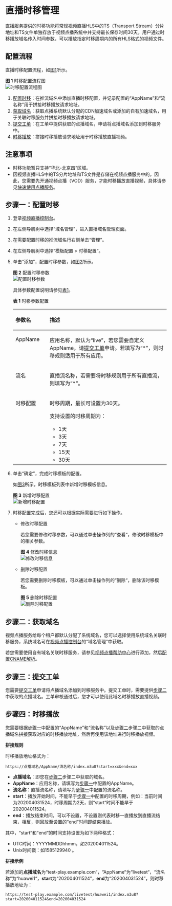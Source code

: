 # 直播时移管理<a name="live_01_0039"></a>

直播服务提供的时移功能将常规视频直播HLS中的TS（Transport Stream）分片地址和TS文件单独存放于视频点播系统中并支持最长保存时间30天。用户通过时移播放域名传入时间参数，可以播放指定时移周期内的所有HLS格式的视频文件。

## 配置流程<a name="section3291212567"></a>

直播时移配置流程，如[图1](#fig178721570918)所示。

**图 1**  时移配置流程图<a name="fig178721570918"></a>  
![](figures/时移配置流程图.png "时移配置流程图")

1.  [配置时移](#section188804576167)：在推流域名中添加直播时移配置，并记录配置的“AppName”和“流名称”用于拼接时移播放请求地址。
2.  [获取域名](#section154269553128)：获取点播系统默认分配的CDN加速域名或添加的自有加速域名，用于关联时移服务并拼接时移播放请求地址。
3.  [提交工单](#section28951880154)：在工单中提供获取的点播域名，申请将点播域名添加到时移服务中。
4.  [时移播放](#section1685193919249)：拼接时移播放请求地址用于时移播放直播视频。

## 注意事项<a name="section2942143181911"></a>

-   时移功能暂只支持“华北-北京四”区域。
-   因视频直播HLS中的TS分片地址和TS文件是存储在视频点播服务中的，因此，您需要先开通视频点播（VOD）服务，才能时移播放直播视频，具体请参见[快速使用点播服务](https://support.huaweicloud.com/qs-vod/vod020001.html)。

## 步骤一：配置时移<a name="section188804576167"></a>

1.  登录[视频直播控制台](https://console.huaweicloud.com/live)。
2.  在左侧导航树中选择“域名管理”，进入直播域名管理页面。
3.  在需要配置时移的推流域名行右侧单击“管理”。
4.  在左侧导航树中选择“模板配置 \> 时移配置“。
5.  单击“添加”，配置时移参数，如[图2](#fig8711082454)所示。

    **图 2**  配置时移参数<a name="fig8711082454"></a>  
    ![](figures/配置时移参数.png "配置时移参数")

    具体参数配置说明请参见[表1](#table157581237433)。

    **表 1**  时移参数配置

    <a name="table157581237433"></a>
    <table><thead align="left"><tr id="row13757833437"><th class="cellrowborder" valign="top" width="22.220000000000002%" id="mcps1.2.3.1.1"><p id="p187577374312"><a name="p187577374312"></a><a name="p187577374312"></a>参数名</p>
    </th>
    <th class="cellrowborder" valign="top" width="77.78%" id="mcps1.2.3.1.2"><p id="p1675714354312"><a name="p1675714354312"></a><a name="p1675714354312"></a>描述</p>
    </th>
    </tr>
    </thead>
    <tbody><tr id="row13757193184319"><td class="cellrowborder" valign="top" width="22.220000000000002%" headers="mcps1.2.3.1.1 "><p id="p17571534438"><a name="p17571534438"></a><a name="p17571534438"></a>AppName</p>
    </td>
    <td class="cellrowborder" valign="top" width="77.78%" headers="mcps1.2.3.1.2 "><p id="p2075733154313"><a name="p2075733154313"></a><a name="p2075733154313"></a>应用名称，默认为“live”，若您需要自定义AppName，请<a href="https://console.huaweicloud.com/ticket/?#/ticketindex/business?productTypeId=ffb4ebf5fb094bc6aef0129c276ce42e" target="_blank" rel="noopener noreferrer">提交工单</a>申请。若填写为“*”，则时移规则适用于所有应用。</p>
    </td>
    </tr>
    <tr id="row77575304310"><td class="cellrowborder" valign="top" width="22.220000000000002%" headers="mcps1.2.3.1.1 "><p id="p1475712354318"><a name="p1475712354318"></a><a name="p1475712354318"></a>流名</p>
    </td>
    <td class="cellrowborder" valign="top" width="77.78%" headers="mcps1.2.3.1.2 "><p id="p192291811204614"><a name="p192291811204614"></a><a name="p192291811204614"></a>直播流名称，若需要将时移规则用于所有直播流，则填写为“*”。</p>
    </td>
    </tr>
    <tr id="row175713311438"><td class="cellrowborder" valign="top" width="22.220000000000002%" headers="mcps1.2.3.1.1 "><p id="p975710334318"><a name="p975710334318"></a><a name="p975710334318"></a>时移配置</p>
    </td>
    <td class="cellrowborder" valign="top" width="77.78%" headers="mcps1.2.3.1.2 "><p id="p19617855125819"><a name="p19617855125819"></a><a name="p19617855125819"></a>时移周期，最长可设置为30天。</p>
    <p id="p1372945315710"><a name="p1372945315710"></a><a name="p1372945315710"></a>支持设置的时移周期为：</p>
    <a name="ul33034811587"></a><a name="ul33034811587"></a><ul id="ul33034811587"><li>1天</li><li>3天</li><li>7天</li><li>15天</li><li>30天</li></ul>
    </td>
    </tr>
    </tbody>
    </table>

6.  单击“确定”，完成时移模板的配置。

    如[图3](#fig7791714183616)所示，时移模板列表中新增时移模板信息。

    **图 3**  新增时移配置<a name="fig7791714183616"></a>  
    ![](figures/新增时移配置.png "新增时移配置")

7.  时移配置完成后，您还可以根据实际需要进行如下操作。
    -   修改时移配置

        若您需要修改时移参数，可以通过单击操作列的“查看“，修改时移模板中的相关参数。

        **图 4**  修改时移信息<a name="fig1310713121985"></a>  
        ![](figures/修改时移信息.png "修改时移信息")

    -   删除时移配置

        若您需要删除时移模板，可以通过单击操作列的“删除“，删除该时移模板。

        **图 5**  删除时移配置<a name="fig612684517820"></a>  
        ![](figures/删除时移配置.png "删除时移配置")



## 步骤二：获取域名<a name="section154269553128"></a>

视频点播服务给每个租户都默认分配了系统域名，您可以选择使用系统域名关联时移服务，系统域名可在[视频点播控制台](https://console.huaweicloud.com/vod)的“域名管理”中获取。

若您需要使用自有域名关联时移服务，请参见[视频点播帮助中心](https://support.huaweicloud.com/usermanual-vod/vod_01_0074.html)进行添加，然后[配置CNAME解析](https://support.huaweicloud.com/usermanual-vod/live010010.html)。

## 步骤三：提交工单<a name="section28951880154"></a>

您需要[提交工单](https://console.huaweicloud.com/ticket/?#/ticketindex/business?productTypeId=ffb4ebf5fb094bc6aef0129c276ce42e)申请将点播域名添加到时移服务中。提交工单时，需要提供[步骤二](#section154269553128)中获取的点播域名。工单审核通过后，您才可以使用此域名时移播放直播视频。

## 步骤四：时移播放<a name="section1685193919249"></a>

您需要根据[步骤一](#section188804576167)中配置的“AppName”和“流名称”以及[步骤二](#section154269553128)步骤二中获取的点播域名拼接获取对应的时移播放地址，然后再使用该地址进行时移播放视频。

**拼接规则**

时移播放地址格式为：

```
https://点播域名/AppName/流名称/index.m3u8?start=xxx&end=xxx
```

-   **点播域名**：即您在[步骤二](#section154269553128)步骤二中获取的域名。
-   **AppName**：应用名称，请填写为[步骤一](#section188804576167)中配置的AppName。
-   **流名称**：直播流名称，请填写为[步骤一](#section188804576167)中配置的流名称。
-   **start**：播放开始时间，不能早于[步骤一](#section188804576167)中配置的时移周期，例如：当前时间为202004031524，时移周期为2天，则“start“时间不能早于202004011524。
-   **end**：播放结束时间，可以不设置，不设置则代表时移一直播放到直播流结束，相反，则回放至设置的“end“时间即结束播放。

其中，“start“和“end“的时间支持设置为如下两种格式：

-   UTC时间：YYYYMMDDhhmm，如202004011524。
-   Unix时间戳：如1585129940 。

**拼接示例**

若添加的**点播域名**为“test-play.example.com“，“AppName“为“livetest“，“流名称“为“huawei1“，**start**为“202004011524”，**end**为“202004031524”，则时移播放地址为：

```
https://test-play.example.com/livetest/huawei1/index.m3u8?start=202004011524&end=202004031524
```

